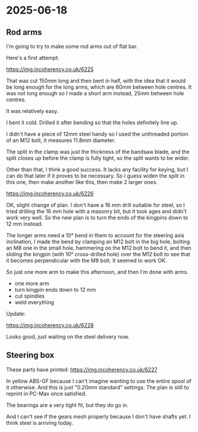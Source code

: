 # 2025-06-18

## Rod arms

I'm going to try to make some rod arms out of flat bar.

Here's a first attempt:

https://img.incoherency.co.uk/6225

That was cut 150mm long and then bent in half, with the idea that it would be long
enough for the long arms, which are 60mm between hole centres. It was not long enough
so I made a short arm instead, 25mm between hole centres.

It was relatively easy.

I bent it cold. Drilled it after bending so that the holes definitely line up.

I didn't have a piece of 12mm steel handy so I used the unthreaded portion of
an M12 bolt, it measures 11.8mm diameter.

The split in the clamp was just the thickness of the bandsaw blade, and the split closes
up before the clamp is fully tight, so the split wants to be wider.

Other than that, I think a good success. It lacks any facility for keying, but I can
do that later if it proves to be necessary. So I guess widen the split in this one,
then make another like this, then make 2 larger ones.

https://img.incoherency.co.uk/6226

OK, slight change of plan. I don't have a 16 mm drill suitable for steel, so I tried
drilling the 16 mm hole with a masonry bit, but it took ages and didn't work very well.
So the new plan is to turn the ends of the kingpins down to 12 mm instead.

The longer arms need a 10&deg; bend in them to account for the steering axis inclination, I
made the bend by clamping an M12 bolt in the big hole, bolting an M8 one in the small hole,
hammering on the M12 bolt to bend it, and then sliding the kingpin (with 10&deg; cross-drilled
hole) over the M12 bolt to see that it becomes perpendicular with the M8 bolt. It seemed
to work OK.

So just one more arm to make this afternoon, and then I'm done with arms.

 * one more arm
 * turn kingpin ends down to 12 mm
 * cut spindles
 * weld everything

Update:

https://img.incoherency.co.uk/6228

Looks good, just waiting on the steel delivery now.

## Steering box

These parts have printed: https://img.incoherency.co.uk/6227

In yellow ABS-GF because I can't imagine wanting to use the entire spool of it otherwise. And this is
just "0.20mm standard" settings. The plan is still to reprint in PC-Max once satisfied.

The bearings are a very tight fit, but they do go in.

And I can't see if the gears mesh properly because I don't have shafts yet. I think steel is arriving
today.
